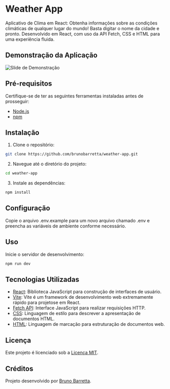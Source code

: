 # Weather App

Aplicativo de Clima em React: Obtenha informações sobre as condições climáticas de qualquer lugar do mundo! Basta digitar o nome da cidade e pronto. Desenvolvido em React, com uso da API Fetch, CSS e HTML para uma experiência fluida.

## Demonstração da Aplicação

![Slide de Demonstração](url-da-imagem-ou-video.gif)

## Pré-requisitos

Certifique-se de ter as seguintes ferramentas instaladas antes de prosseguir:

- [Node.js](https://nodejs.org/)
- [npm](https://www.npmjs.com/)

## Instalação

1. Clone o repositório:

```bash
git clone https://github.com/brunobarretta/weather-app.git
```


2. Navegue até o diretório do projeto:

```bash
cd weather-app
```

3. Instale as dependências:

```bash
npm install
```

## Configuração

Copie o arquivo .env.example para um novo arquivo chamado .env e preencha as variáveis de ambiente conforme necessário.

## Uso

Inicie o servidor de desenvolvimento:

```bash
npm run dev
```

## Tecnologias Utilizadas

- [React](https://reactjs.org/): Biblioteca JavaScript para construção de interfaces de usuário.
- [Vite](https://vitejs.dev/): Vite é um framework de desenvolvimento web extremamente rápido para projetose em React. 
- [Fetch API](https://developer.mozilla.org/en-US/docs/Web/API/Fetch_API): Interface JavaScript para realizar requisições HTTP.
- [CSS](https://developer.mozilla.org/en-US/docs/Web/CSS): Linguagem de estilo para descrever a apresentação de documentos HTML.
- [HTML](https://developer.mozilla.org/en-US/docs/Web/HTML): Linguagem de marcação para estruturação de documentos web.

## Licença

Este projeto é licenciado sob a [Licença MIT](LICENSE).

## Créditos

Projeto desenvolvido por [Bruno Barretta](https://github.com/brunobarretta).
